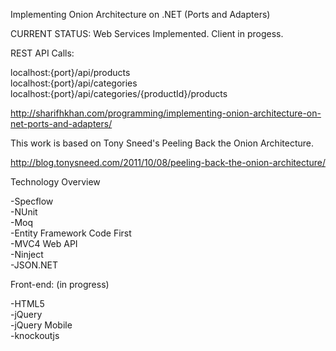 Implementing Onion Architecture on .NET (Ports and Adapters)

CURRENT STATUS: Web Services Implemented. Client in progess.

REST API Calls: 

localhost:{port}/api/products <br>
localhost:{port}/api/categories<br>
localhost:{port}/api/categories/{productId}/products<br>


http://sharifhkhan.com/programming/implementing-onion-architecture-on-net-ports-and-adapters/

This work is based on Tony Sneed's Peeling Back the Onion Architecture. 

http://blog.tonysneed.com/2011/10/08/peeling-back-the-onion-architecture/

Technology Overview<br>

-Specflow<br>
-NUnit<br>
-Moq<br>
-Entity Framework Code First<br>
-MVC4 Web API<br>
-Ninject<br>
-JSON.NET<br>

Front-end: (in progress)<br>

-HTML5<br>
-jQuery<br>
-jQuery Mobile<br>
-knockoutjs<br>